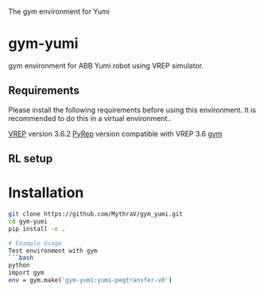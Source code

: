 The gym environment for Yumi

# gym-yumi

gym environment for ABB Yumi robot using VREP simulator. 

## Requirements

Please install the following requirements before using this environment. It is recommended to do this in a virtual environment..

[VREP](https://www.coppeliarobotics.com/previousVersions) version 3.6.2
[PyRep](https://github.com/MythraV/PyRep.git) version compatible with VREP 3.6
[gym](https://github.com/openai/gym.git) 

## RL setup


# Installation

```bash
git clone https://github.com/MythraV/gym_yumi.git
cd gym-yumi
pip install -e .

# Example Usage
Test environment with gym
```bash
python
import gym
env = gym.make('gym-yumi:yumi-pegtransfer-v0')
